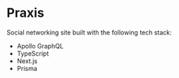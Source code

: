 # Praxis

Social networking site built with the following tech stack:

- Apollo GraphQL
- TypeScript
- Next.js
- Prisma
